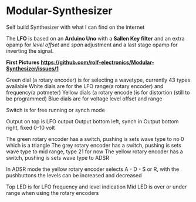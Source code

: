 # Modular-Synthesizer
Self build Synthesizer with what I can find on the internet

The **LFO** is based on an **Arduino Uno** with a **Sallen Key filter** and an extra opamp for *level offset* and *span* adjustment and a last stage opamp for inverting the signal.

**First Pictures**
**https://github.com/rolf-electronics/Modular-Synthesizer/issues/1**

Green dial   (a rotary encoder) is for selecting a wavetype, currently 43 types available
White dials  are for the LFO range(a rotary encoder) and frequency(a potmeter)
Yellow dials (a rotary encode )is for distortion (still to be programmed)
Blue dials    are for voltage level offset and range

Switch is for free running or synch mode

Output on top is LFO output
Output bottom left, synch in
Output bottom right, fixed 0-10 volt

The green  rotary encoder has a switch, pushing is sets wave type to no 0 which is a triangle
The grey   rotary encoder has a switch, pushing is sets wave type to mid range, type 21 for now
The yellow rotary encoder has a switch, pushing is sets wave type to ADSR

In ADSR mode the yellow rotary encoder selects A - D - S or R, with the pushbuttons the levels can be increased and decreased

Top LED is for LFO frequency and level indication
Mid LED is over or under range when using the rotary encoders
